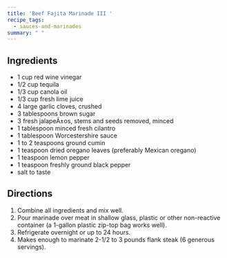 ```yaml
---
title: 'Beef Fajita Marinade III '
recipe_tags:
  - sauces-and-marinades
summary: " "
---
```



## Ingredients

-   1 cup red wine vinegar
-   1/2 cup tequila
-   1/3 cup canola oil
-   1/3 cup fresh lime juice
-   4 large garlic cloves, crushed
-   3 tablespoons brown sugar
-   3 fresh jalapeÃ±os, stems and seeds removed, minced
-   1 tablespoon minced fresh cilantro
-   1 tablespoon Worcestershire sauce
-   1 to 2 teaspoons ground cumin
-   1 teaspoon dried oregano leaves (preferably Mexican oregano)
-   1 teaspoon lemon pepper
-   1 teaspoon freshly ground black pepper
-   salt to taste

## Directions

1.  Combine all ingredients and mix well.
2.  Pour marinade over meat in shallow glass, plastic or other non-reactive container (a 1-gallon plastic zip-top bag works well).
3.  Refrigerate overnight or up to 24 hours.
4.  Makes enough to marinate 2-1/2 to 3 pounds flank steak (6 generous servings).
